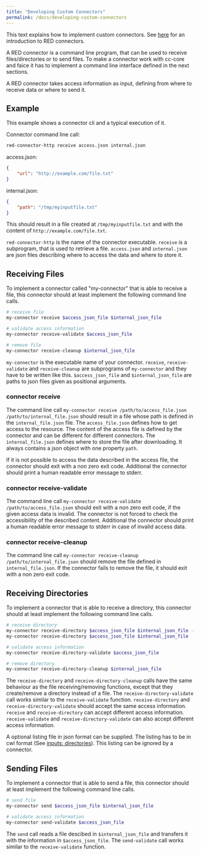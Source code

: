 ```yaml
---
title: "Developing Custom Connectors"
permalink: /docs/developing-custom-connectors
---
```


This text explains how to implement custom connectors. See [here](https://www.curious-containers.cc/docs/red-connectors-input-files) for an introduction to RED connectors.

A RED connector is a command line program, that can be used to receive files/directories or to send files.
To make a connector work with cc-core and faice it has to implement a command line interface defined in the next sections.

A RED connector takes access information as input, defining from where to receive data or where to send it.


## Example

This example shows a connector cli and a typical execution of it.

Connector command line call:
```bash
red-connector-http receive access.json internal.json
```

access.json:
```json
{
	"url": "http://example.com/file.txt"
}
```

internal.json:
```json
{
	"path": "/tmp/myinputfile.txt"
}
```

This should result in a file created at `/tmp/myinputfile.txt` and with the content of `http://example.com/file.txt`.

`red-connector-http` is the name of the connector executable. `receive` is a subprogram, that is used to retrieve a file.
`access.json` and `internal.json` are json files describing where to access the data and where to store it.


## Receiving Files

To implement a connector called "my-connector" that is able to receive a file, this connector should at least implement the following command line calls.

```bash
# receive file
my-connector receive $access_json_file $internal_json_file

# validate access information
my-connector receive-validate $access_json_file

# remove file
my-connector receive-cleanup $internal_json_file
```

`my-connector` is the executable name of your connector. `receive`, `receive-validate` and `receive-cleanup` are subprograms of `my-connector` and they have to be written like this.
`$access_json_file` and `$internal_json_file` are paths to json files given as positional arguments.


### connector receive

The command line call `my-connector receive /path/to/access_file.json /path/to/internal_file.json` should result in a file whose path is defined in the `internal_file.json` file.
The `access_file.json` defines how to get access to the resource. The content of the access file is defined by the connector and can be different for different connectors.
The `ìnternal_file.json` defines where to store the file after downloading. It always contains a json object with one property `path`.

If it is not possible to access the data described in the access file, the connector should exit with a non zero exit code.
Additional the connector should print a human readable error message to stderr.


### connector receive-validate

The command line call `my-connector receive-validate /path/to/access_file.json` should exit with a non zero exit code, if the given access data is invalid.
The connector is not forced to check the accessibility of the described content.
Additional the connector should print a human readable error message to stderr in case of invalid access data.


### connector receive-cleanup

The command line call `my-connector receive-cleanup /path/to/internal_file.json` should remove the file defined in `internal_file.json`.
If the connector fails to remove the file, it should exit with a non zero exit code.


## Receiving Directories

To implement a connector that is able to receive a directory, this connector should at least implement the following command line calls.

```bash
# receive directory
my-connector receive-directory $access_json_file $internal_json_file --listing listing_file.json  # with listing
my-connector receive-directory $access_json_file $internal_json_file                              # without listing

# validate access information
my-connector receive-directory-validate $access_json_file

# remove directory
my-connector receive-directory-cleanup $internal_json_file
```

The `receive-directory` and `receive-directory-cleanup` calls have the same behaviour as the file receiving/removing functions, except that they create/remove a directory instead of a file.
The `receive-directory-validate` call works similar to the `receive-validate` function.
`receive-directory` and `receive-directory-validate` should accept the same access information.
`receive` and `receive-directory` can accept different access information. `receive-validate` and `receive-directory-validate` can also accept different access information.

A optional listing file in json format can be supplied. The listing has to be in cwl format (See [inputs: directories](/docs/red-format#inputs-directories)).
This listing can be ignored by a connector.


## Sending Files

To implement a connector that is able to send a file, this connector should at least implement the following command line calls.

```bash
# send file
my-connector send $access_json_file $internal_json_file

# validate access information
my-connector send-validate $access_json_file
```

The `send` call reads a file descibed in `$internal_json_file` and transfers it with the information in `$access_json_file`.
The `send-validate` call works similar to the `receive-validate` function.
